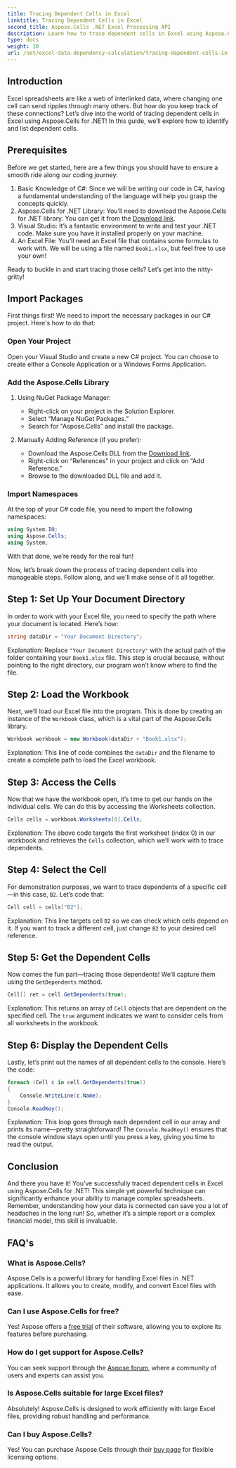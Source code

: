 ```yaml
---
title: Tracing Dependent Cells in Excel
linktitle: Tracing Dependent Cells in Excel
second_title: Aspose.Cells .NET Excel Processing API
description: Learn how to trace dependent cells in Excel using Aspose.Cells for .NET with this easy-to-follow tutorial.
type: docs
weight: 10
url: /net/excel-data-dependency-calculation/tracing-dependent-cells-in-excel/
---
```

## Introduction

Excel spreadsheets are like a web of interlinked data, where changing one cell can send ripples through many others. But how do you keep track of these connections? Let’s dive into the world of tracing dependent cells in Excel using Aspose.Cells for .NET! In this guide, we’ll explore how to identify and list dependent cells. 

## Prerequisites

Before we get started, here are a few things you should have to ensure a smooth ride along our coding journey:

1. Basic Knowledge of C#: Since we will be writing our code in C#, having a fundamental understanding of the language will help you grasp the concepts quickly.
2. Aspose.Cells for .NET Library: You’ll need to download the Aspose.Cells for .NET library. You can get it from the [Download link](https://releases.aspose.com/cells/net/).
3. Visual Studio: It’s a fantastic environment to write and test your .NET code. Make sure you have it installed properly on your machine. 
4. An Excel File: You’ll need an Excel file that contains some formulas to work with. We will be using a file named `Book1.xlsx`, but feel free to use your own!

Ready to buckle in and start tracing those cells? Let’s get into the nitty-gritty!

## Import Packages

First things first! We need to import the necessary packages in our C# project. Here's how to do that:

### Open Your Project

Open your Visual Studio and create a new C# project. You can choose to create either a Console Application or a Windows Forms Application.

### Add the Aspose.Cells Library

1. Using NuGet Package Manager: 
   - Right-click on your project in the Solution Explorer.
   - Select “Manage NuGet Packages.”
   - Search for "Aspose.Cells" and install the package.

2. Manually Adding Reference (if you prefer): 
   - Download the Aspose.Cells DLL from the [Download link](https://releases.aspose.com/cells/net/).
   - Right-click on “References” in your project and click on “Add Reference.”
   - Browse to the downloaded DLL file and add it.

### Import Namespaces

At the top of your C# code file, you need to import the following namespaces:

```csharp
using System.IO;
using Aspose.Cells;
using System;
```

With that done, we’re ready for the real fun!

Now, let’s break down the process of tracing dependent cells into manageable steps. Follow along, and we'll make sense of it all together.

## Step 1: Set Up Your Document Directory

In order to work with your Excel file, you need to specify the path where your document is located. Here’s how:

```csharp
string dataDir = "Your Document Directory";
```

Explanation: Replace `"Your Document Directory"` with the actual path of the folder containing your `Book1.xlsx` file. This step is crucial because, without pointing to the right directory, our program won’t know where to find the file.

## Step 2: Load the Workbook

Next, we’ll load our Excel file into the program. This is done by creating an instance of the `Workbook` class, which is a vital part of the Aspose.Cells library.

```csharp
Workbook workbook = new Workbook(dataDir + "Book1.xlsx");
```

Explanation: This line of code combines the `dataDir` and the filename to create a complete path to load the Excel workbook. 

## Step 3: Access the Cells

Now that we have the workbook open, it’s time to get our hands on the individual cells. We can do this by accessing the Worksheets collection.

```csharp
Cells cells = workbook.Worksheets[0].Cells;
```

Explanation: The above code targets the first worksheet (index 0) in our workbook and retrieves the `Cells` collection, which we’ll work with to trace dependents.

## Step 4: Select the Cell

For demonstration purposes, we want to trace dependents of a specific cell—in this case, `B2`. Let’s code that:

```csharp
Cell cell = cells["B2"];
```

Explanation: This line targets cell `B2` so we can check which cells depend on it. If you want to track a different cell, just change `B2` to your desired cell reference. 

## Step 5: Get the Dependent Cells

Now comes the fun part—tracing those dependents! We’ll capture them using the `GetDependents` method.

```csharp
Cell[] ret = cell.GetDependents(true);
```

Explanation: This returns an array of `Cell` objects that are dependent on the specified cell. The `true` argument indicates we want to consider cells from all worksheets in the workbook.

## Step 6: Display the Dependent Cells

Lastly, let’s print out the names of all dependent cells to the console. Here’s the code:

```csharp
foreach (Cell c in cell.GetDependents(true))
{
    Console.WriteLine(c.Name);
}
Console.ReadKey();
```

Explanation: This loop goes through each dependent cell in our array and prints its name—pretty straightforward! The `Console.ReadKey()` ensures that the console window stays open until you press a key, giving you time to read the output.

## Conclusion

And there you have it! You’ve successfully traced dependent cells in Excel using Aspose.Cells for .NET! This simple yet powerful technique can significantly enhance your ability to manage complex spreadsheets. Remember, understanding how your data is connected can save you a lot of headaches in the long run! So, whether it’s a simple report or a complex financial model, this skill is invaluable.

## FAQ's

### What is Aspose.Cells?
Aspose.Cells is a powerful library for handling Excel files in .NET applications. It allows you to create, modify, and convert Excel files with ease.

### Can I use Aspose.Cells for free?
Yes! Aspose offers a [free trial](https://releases.aspose.com/) of their software, allowing you to explore its features before purchasing.

### How do I get support for Aspose.Cells?
You can seek support through the [Aspose forum](https://forum.aspose.com/c/cells/9), where a community of users and experts can assist you. 

### Is Aspose.Cells suitable for large Excel files?
Absolutely! Aspose.Cells is designed to work efficiently with large Excel files, providing robust handling and performance.

### Can I buy Aspose.Cells?
Yes! You can purchase Aspose.Cells through their [buy page](https://purchase.aspose.com/buy) for flexible licensing options.
